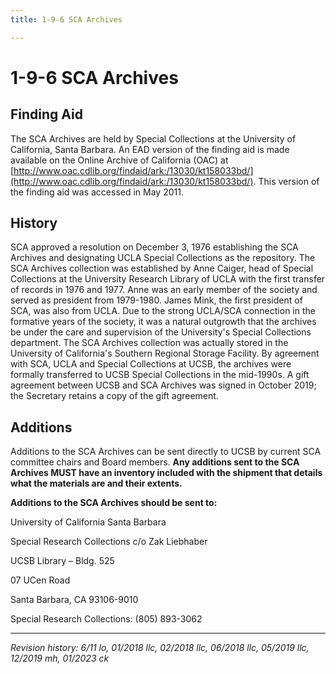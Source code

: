 ```yaml
---
title: 1-9-6 SCA Archives

---
```


# 1-9-6 SCA Archives

## Finding Aid
The SCA Archives are held by Special Collections at the University of California, Santa Barbara. An EAD version of the finding aid is made available on the Online Archive of California (OAC) at [http://www.oac.cdlib.org/findaid/ark:/13030/kt158033bd/](http://www.oac.cdlib.org/findaid/ark:/13030/kt158033bd/). This version of the finding aid was accessed in May 2011.

## History
SCA approved a resolution on December 3, 1976 establishing the SCA Archives and designating UCLA Special Collections as the repository. The SCA Archives collection was established by Anne Caiger, head of Special Collections at the University Research Library of UCLA with the first transfer of records in 1976 and 1977. Anne was an early member of the society and served as president from 1979-1980. James Mink, the first president of SCA, was also from UCLA. Due to the strong UCLA/SCA connection in the formative years of the society, it was a natural outgrowth that the archives be under the care and supervision of the University's Special Collections department. The SCA Archives collection was actually stored in the University of California's Southern Regional Storage Facility. By agreement with SCA, UCLA and Special Collections at UCSB, the archives were formally transferred to UCSB Special Collections in the mid-1990s. A gift agreement between UCSB and SCA Archives was signed in October 2019; the Secretary retains a copy of the gift agreement. 

## Additions
Additions to the SCA Archives can be sent directly to UCSB by current SCA committee chairs and Board members. **Any additions sent to the SCA Archives MUST have an inventory included with the shipment that details what the materials are and their extents.**

**Additions to the SCA Archives should be sent to:**

University of California Santa Barbara

Special Research Collections c/o Zak Liebhaber

UCSB Library – Bldg. 525

07 UCen Road

Santa Barbara, CA 93106-9010

Special Research Collections: (805) 893-3062

***

_Revision history: 6/11 lo, 01/2018 llc, 02/2018 llc, 06/2018 llc, 05/2019 llc, 12/2019 mh, 01/2023 ck_
